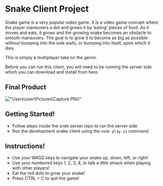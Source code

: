 # Snake Client Project

Snake game is a very popular video game. It is a video game concept where the player maneuvers a dot and grows it by ‘eating’ pieces of food. As it moves and eats, it grows and the growing snake becomes an obstacle to smooth maneuvers. The goal is to grow it to become as big as possible without bumping into the side walls, or bumping into itself, upon which it dies.

This is simply a multiplayer take on the genre.

Before you can run this client, you will need to be running the server side which you can download and install from here. 

## Final Product

!["Users\user\Pictures\Capture.PNG"](#)

## Getting Started!

- Follow steps inside the snek server repo to run the server side
- Run the development snake client using the `node play.js` command.

## Instructions!

- Use your WASD keys to navigate your snake up, down, left, or right!
- Use your numbered keys 1, 2, 3, 4, to talk a little smack when playing with other players!
- Eat the red dots to grow your snake!
- Press CTRL + C to quit the game!